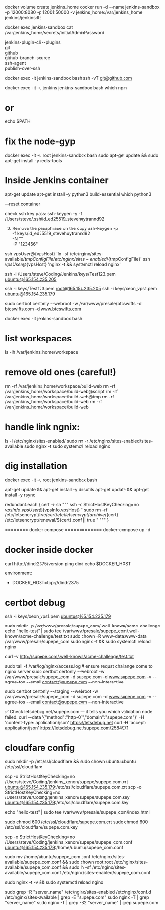 docker volume create jenkins_home
docker run -d --name jenkins-sandbox -p 12000:8080 -p 12001:50000 -v jenkins_home:/var/jenkins_home jenkins/jenkins:lts

docker exec jenkins-sandbox cat /var/jenkins_home/secrets/initialAdminPassword

jenkins-plugin-cli --plugins \
    git \
    github \
    github-branch-source \
    ssh-agent \
    publish-over-ssh



docker exec -it jenkins-sandbox bash
ssh -vT git@github.com


docker exec -it  -u  jenkins jenkins-sandbox bash
which npm
# or
echo $PATH


# fix the node-gyp
docker exec -it -u root jenkins-sandbox bash
sudo apt-get update && sudo apt-get install -y redis-tools

# Inside Jenkins container
apt-get update
apt-get install -y python3 build-essential
which python3

--reset container




check ssh key pass:
ssh-keygen -y -f /Users/steve/.ssh/id_ed25519_stevehuytrannd92


3. Remove the passphrase on the copy
ssh-keygen -p \
  -f keys/id_ed25519_stevehuytrannd92 \
  -N "" \
  -P "123456"



ssh ${vpsUser}@${vpsHost} 'ln -sf /etc/nginx/sites-available/${tmpConfigFile} /etc/nginx/sites-enabled/${tmpConfigFile}'
ssh ${vpsUser}@${vpsHost} 'nginx -t && systemctl reload nginx'


ssh -i /Users/steve/Coding/Jenkins/keys/Test123.pem ubuntu@165.154.235.205

ssh -i keys/Test123.pem root@165.154.235.205
ssh -i keys/xeon_vps1.pem ubuntu@165.154.235.179



sudo certbot certonly --webroot -w /var/www/presale/btcswifts -d btcswifts.com -d www.btcswifts.com


docker exec -it jenkins-sandbox bash

# list workspaces
ls -lh /var/jenkins_home/workspace

# remove old ones (careful!)
rm -rf /var/jenkins_home/workspace/build-web
rm -rf /var/jenkins_home/workspace/build-web@script
rm -rf /var/jenkins_home/workspace/build-web@tmp
rm -rf /var/jenkins_home/workspace/build-web
rm -rf /var/jenkins_home/workspace/build-web



# handle link ngnix:
ls -l /etc/nginx/sites-enabled/
sudo rm -r /etc/nginx/sites-enabled/sites-available
sudo nginx -t
sudo systemctl reload nginx


# dig installation
docker exec -it -u root jenkins-sandbox bash

apt-get update && apt-get install -y dnsutils
apt-get update && apt-get install -y rsync


redundant.each { cert ->
    sh """
        ssh -o StrictHostKeyChecking=no ${vpsInfo.vpsUser}@${vpsInfo.vpsHost} "
            sudo rm -rf /etc/letsencrypt/live/${cert} /etc/letsencrypt/archive/${cert} /etc/letsencrypt/renewal/${cert}.conf || true
        "
    """
}


======== docker compose =============
docker-compose up -d


# docker inside docker #
curl http://dind:2375/version
ping dind
echo $DOCKER_HOST


environment:
  - DOCKER_HOST=tcp://dind:2375


# certbot debug #
ssh -i keys/xeon_vps1.pem ubuntu@165.154.235.179


sudo mkdir -p /var/www/presale/supepe_com/.well-known/acme-challenge
echo "hello-test" | sudo tee /var/www/presale/supepe_com/.well-known/acme-challenge/test.txt
sudo chown -R www-data:www-data /var/www/presale/supepe_com
sudo nginx -t && sudo systemctl reload nginx

curl -v http://supepe.com/.well-known/acme-challenge/test.txt


sudo tail -f /var/log/nginx/access.log # ensure requst challange come to nginx server
<cmd certbot >
 sudo certbot certonly --webroot -w /var/www/presale/supepe_com -d supepe.com -d www.supepe.com -v  --agree-tos   --email contact@supepe.com  --non-interactive

 sudo certbot certonly --staging  --webroot -w /var/www/presale/supepe_com -d supepe.com -d www.supepe.com -v  --agree-tos   --email contact@supepe.com  --non-interactive


 ✅ Check letsdebug.net/supepe.com — it tells you which validation node failed.
 curl --data '{"method":"http-01","domain":"supepe.com"}' -H 'content-type: application/json' https://letsdebug.net
 curl -H 'accept: application/json' https://letsdebug.net/supepe.com/2584971



 # cloudfare config #
sudo mkdir -p /etc/ssl/cloudflare && sudo chown ubuntu:ubuntu /etc/ssl/cloudflare



scp -o StrictHostKeyChecking=no  /Users/steve/Coding/jenkins_xenon/supepe/supepe.com.crt ubuntu@165.154.235.179:/etc/ssl/cloudflare/supepe.com.crt
scp -o StrictHostKeyChecking=no  /Users/steve/Coding/jenkins_xenon/supepe/supepe.com.key ubuntu@165.154.235.179:/etc/ssl/cloudflare/supepe.com.key


echo "hello-test" | sudo tee /var/www/presale/supepe_com/index.html

sudo chmod 600 /etc/ssl/cloudflare/supepe.com.crt
sudo chmod 600 /etc/ssl/cloudflare/supepe.com.key


scp -o StrictHostKeyChecking=no /Users/steve/Coding/jenkins_xenon/supepe/supepe_com.conf ubuntu@165.154.235.179:/home/ubuntu/supepe_com.conf


sudo mv /home/ubuntu/supepe_com.conf /etc/nginx/sites-available/supepe_com.conf &&
sudo chown root:root /etc/nginx/sites-available/supepe_com.conf &&
sudo ln -sf /etc/nginx/sites-available/supepe_com.conf /etc/nginx/sites-enabled/supepe_com.conf


sudo nginx -t -v &&
sudo systemctl reload nginx

sudo grep -R "server_name" /etc/nginx/sites-enabled /etc/nginx/conf.d /etc/nginx/sites-available | grep -E "supepe\.com"
sudo nginx -T | grep "server_name"
sudo nginx -T | grep -B2 "server_name" | grep supepe.com

